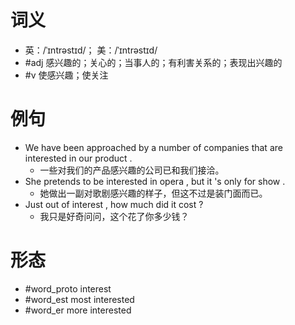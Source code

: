 # 词义
- 英：/ˈɪntrəstɪd/； 美：/ˈɪntrəstɪd/
- #adj 感兴趣的；关心的；当事人的；有利害关系的；表现出兴趣的
- #v 使感兴趣；使关注
# 例句
- We have been approached by a number of companies that are interested in our product .
	- 一些对我们的产品感兴趣的公司已和我们接洽。
- She pretends to be interested in opera , but it 's only for show .
	- 她做出一副对歌剧感兴趣的样子，但这不过是装门面而已。
- Just out of interest , how much did it cost ?
	- 我只是好奇问问，这个花了你多少钱？
# 形态
- #word_proto interest
- #word_est most interested
- #word_er more interested
